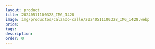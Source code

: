 ```yaml
---
layout: product
title: 20240511100328_IMG_1428
image: img/productos/calzado-calle/20240511100328_IMG_1428.webp
price: 
tags: 
description: 
order: 0
---
```

